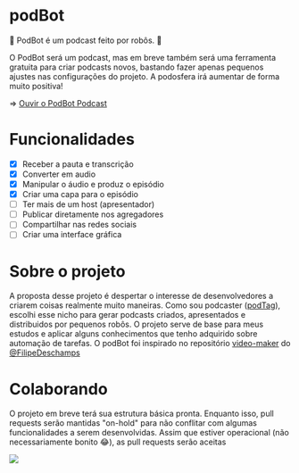 # podBot

🤖 PodBot é um podcast feito por robôs. 🤖 

O PodBot será um podcast, mas em breve também será uma ferramenta gratuita para criar podcasts novos, bastando fazer apenas pequenos ajustes nas configurações do projeto. A podosfera irá aumentar de forma muito positiva!

=> [Ouvir o PodBot Podcast](https://anchor.fm/podbotpodcast)

# Funcionalidades

- [x] Receber a pauta e transcrição
- [x] Converter em audio
- [x] Manipular o áudio e produz o episódio
- [X] Criar uma capa para o episódio
- [ ] Ter mais de um host (apresentador)
- [ ] Publicar diretamente nos agregadores
- [ ] Compartilhar nas redes sociais
- [ ] Criar uma interface gráfica

# Sobre o projeto

A proposta desse projeto é despertar o interesse de desenvolvedores a criarem coisas realmente muito maneiras. Como sou podcaster ([podTag](http://podtag.com.br)), escolhi esse nicho para gerar podcasts criados, apresentados e distribuidos por pequenos robôs. O projeto serve de base para meus estudos e aplicar alguns conhecimentos que tenho adquirido sobre automação de tarefas. O podBot foi inspirado no repositório [video-maker](https://github.com/filipedeschamps/video-maker/) do [@FilipeDeschamps](https://github.com/filipedeschamps/)

# Colaborando

O projeto em breve terá sua estrutura básica pronta. Enquanto isso, pull requests serão mantidas "on-hold" para não conflitar com algumas funcionalidades a serem desenvolvidas. Assim que estiver operacional (não necessariamente bonito 😂), as pull requests serão aceitas

![ ](https://i.postimg.cc/GhGmr651/logo.png)
